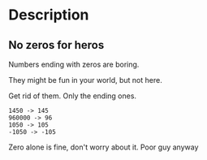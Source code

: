 # Description 

## No zeros for heros

Numbers ending with zeros are boring.

They might be fun in your world, but not here.

Get rid of them. Only the ending ones.
```
1450 -> 145
960000 -> 96
1050 -> 105
-1050 -> -105
````

Zero alone is fine, don't worry about it. Poor guy anyway
